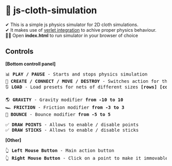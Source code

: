 # 🧵 js-cloth-simulation

✔ This is a simple js physics simulator for 2D cloth simulations. <br/>
✔ It makes use of [verlet integration](https://en.wikipedia.org/wiki/Verlet_integration) to achive proper physics behaviour. <br/>
🏃‍♀️ Open **index.html** to run simulator in your browser of choice

## Controls

<b>[Bottom controll panel]</b>
<pre>
📊 <b>PLAY / PAUSE</b> - Starts and stops physics simulation
👾 <b>CREATE / CONNECT / MOVE / DESTROY</b> - Switches action for the <b>left mouse button</b>
🔃 <b>LOAD</b> - Load presets for nets of different sizes <b>[rows] [collums] [distance between dots]</b>

🌎 <b>GRAVITY</b> - Gravity modifier <b>from -10 to 10</b>
🏎 <b>FRICTION</b> - Friction modifier <b>from -3 to 3</b>
🏓 <b>BOUNCE</b> - Bounce modifier <b>from -5 to 5</b>

✅ <b>DRAW POINTS</b> - Allows to enable / disable points
✅ <b>DRAW STICKS</b> - Allows to enable / disable sticks
</pre>

<b>[Other]</b>
<pre>
👆 <b>Left Mouse Button</b> - Main action button 
👆 <b>Right Mouse Button</b> - Click on a point to make it immovable 
</pre>
